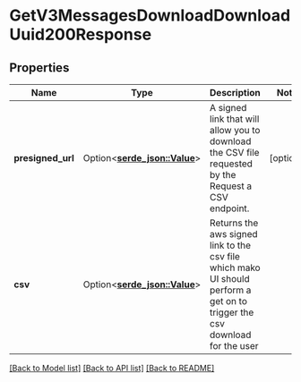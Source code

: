 # GetV3MessagesDownloadDownloadUuid200Response

## Properties

Name | Type | Description | Notes
------------ | ------------- | ------------- | -------------
**presigned_url** | Option<[**serde_json::Value**](.md)> | A signed link that will allow you to download the CSV file requested by the Request a CSV endpoint. | [optional]
**csv** | Option<[**serde_json::Value**](.md)> | Returns the aws signed link to the csv file which mako UI should perform a get on to trigger the csv download for the user | 

[[Back to Model list]](../README.md#documentation-for-models) [[Back to API list]](../README.md#documentation-for-api-endpoints) [[Back to README]](../README.md)


